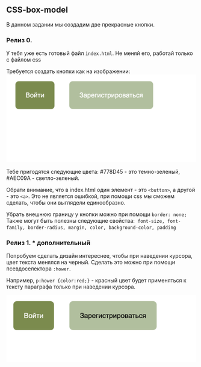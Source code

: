 ## CSS-box-model 

В данном задании мы создадим две прекрасные кнопки.  


### Релиз 0.

У тебя уже есть готовый файл `index.html`. Не меняй его, работай только с файлом css 

Требуется создать кнопки как на изображении:
<img src="example2.png">

Тебе пригодятся следующие цвета: #778D45 - это темно-зеленый, #AEC09A - светло-зеленый.  

Обрати внимание, что в index.html один элемент - это `<button>`, а другой - это `<а>`. Это не является ошибкой, при помощи css мы сможем сделать, чтобы они выглядели единообразно.

Убрать внешнюю границу у кнопки можно при помощи `border: none;`
Также могут быть полезны следующие свойства:  `font-size, font-family, border-radius, margin, color, background-color, padding`


### Релиз 1. * дополнительный

Попробуем сделать дизайн интереснее, чтобы при наведении курсора, цвет текста менялся на черный. 
Сделать это можно при помощи псевдоселектора `:hower`.  

Например, `p:hower {color:red;}` - красный цвет будет применяться к тексту параграфа только при наведении курсора.

<img src="example1.png">
